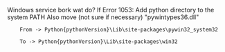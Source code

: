 Windows service bork wat do?
If Error 1053:
    Add python directory to the system PATH
    Also move (not sure if necessary)
        "pywintypes36.dll"

        From -> Python{pythonVersion}\Lib\site-packages\pywin32_system32
        
        To -> Python{pythonVersion}\Lib\site-packages\win32